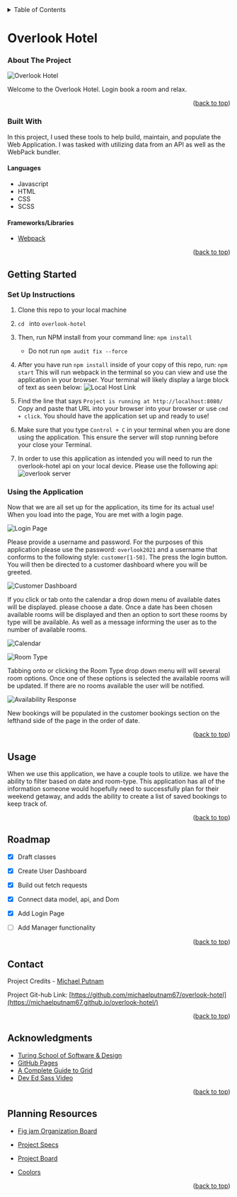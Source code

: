 <!-- TABLE OF CONTENTS -->
<details>
  <summary>Table of Contents</summary>
  <ol>
    <li>
      <a href="#about-the-project">About The Project</a>
      <ul>
        <li><a href="#built-with">Built With</a></li>
      </ul>
    </li>
    <li>
      <a href="#getting-started">Getting Started</a>
      <a href="#using-the-application">Using the Application</a>
    </li>
    <li><a href="#usage">Usage</a></li>
    <li><a href="#roadmap">Roadmap</a></li>
    <li><a href="#contact">Contact</a></li>
    <li><a href="#acknowledgments">Acknowledgments</a></li>
    <li><a href="#planning-resources">Planning Resources</a></li>
  </ol>
</details>

<!-- ABOUT THE PROJECT -->
# Overlook Hotel

### About The Project

![Overlook Hotel](https://user-images.githubusercontent.com/91028440/165348855-e78b53e2-46b1-483f-ae48-99f57a484b34.png)

Welcome to the Overlook Hotel. Login book a room and relax. 


<p align="right">(<a href="#overlook-hotel">back to top</a>)</p>



### Built With

In this project, I used these tools to help build, maintain, and populate the Web Application.
I was tasked with utilizing data from an API as well as the WebPack bundler.

#### Languages
* Javascript
* HTML
* CSS
* SCSS

#### Frameworks/Libraries
* [Webpack](https://webpack.js.org/)



<p align="right">(<a href="#overlook-hotel">back to top</a>)</p>



<!-- GETTING STARTED -->
## Getting Started

### Set Up Instructions
1. Clone this repo to your local machine
2. `cd ` into `overlook-hotel`
3. Then, run NPM install from your command line: `npm install `
    - Do not run `npm audit fix --force`
4. After you have run `npm install` inside of your copy of this repo, run:
`npm start`
This will run webpack in the terminal so you can view and use the application in your browser. Your terminal will likely display a large block of text as seen below:
![Local Host Link](https://user-images.githubusercontent.com/91028440/165350563-e4155470-f436-4aeb-bcf0-708342252770.png)

5. Find the line that says `Project is running at http://localhost:8080/` Copy and paste that URL into your browser into your browser or use `cmd + click`. You should have the application set up and ready to use!

6. Make sure that you type `Control + C` in your terminal when you are done using the application. This ensure the server will stop running before your close your Terminal.

7. In order to use this application as intended you will need to run the overlook-hotel api on your local device. Please use the following api: ![overlook server](https://github.com/turingschool-examples/overlook-api)

### Using the Application

Now that we are all set up for the application, its time for its actual use! When you load into the page, You are met with a login page.

![Login Page](https://user-images.githubusercontent.com/91028440/165348855-e78b53e2-46b1-483f-ae48-99f57a484b34.png)


Please provide a username and password. For the purposes of this application please use the password: `overlook2021` and a username that conforms to the following style: `customer[1-50]`. The press the login button. You will then be directed to a customer dashboard where you will be greeted.

![Customer Dashboard](https://user-images.githubusercontent.com/91028440/165351479-5d3c705f-9d32-4ae6-9699-1b801335abee.png)

If you click or tab onto the calendar a drop down menu of available dates will be displayed. please choose a date. Once a date has been chosen available rooms will be displayed and then an option to sort these rooms by type will be available. As well as a message informing the user as to the number of available rooms.

![Calendar](https://user-images.githubusercontent.com/91028440/165352395-ec457e60-fc23-4b03-a9f4-21f3d4425d00.png)

![Room Type](https://user-images.githubusercontent.com/91028440/165352551-688b34c2-8c20-4310-aaee-e7c2b2b3e6a2.png)

Tabbing onto or clicking the Room Type drop down menu will will several room options. Once one of these options is selected the available rooms will be updated. If there are no rooms available the user will be notified.

![Availability Response](https://user-images.githubusercontent.com/91028440/165359699-19eb5e8f-b783-456d-b595-a31a6aba2dd1.png)

New bookings will be populated in the customer bookings section on the lefthand side of the page in the order of date. 


<p align="right">(<a href="#overlook-hotel">back to top</a>)</p>



<!-- USAGE EXAMPLES -->
## Usage

When we use this application, we have a couple tools to utilize. we have the ability to filter based on date and room-type. This application has all of the information
someone would hopefully need to successfully plan for their weekend getaway, and adds the ability to create a list of saved bookings to keep track of. 



<p align="right">(<a href="#overlook-hotel">back to top</a>)</p>



<!-- ROADMAP -->
## Roadmap

- [x] Draft classes
- [x] Create User Dashboard
- [x] Build out fetch requests
- [x] Connect data model, api, and Dom
- [x] Add Login Page
- [ ] Add Manager functionality



<p align="right">(<a href="#overlook-hotel">back to top</a>)</p>



<!-- CONTACT -->
## Contact

Project Credits -
[Michael Putnam](https://github.com/michaelputnam67)

Project Git-hub Link: [https://github.com/michaelputnam67/overlook-hotel](https://michaelputnam67.github.io/overlook-hotel/)



<p align="right">(<a href="#overlook-hotel">back to top</a>)</p>



<!-- ACKNOWLEDGMENTS -->
## Acknowledgments


* [Turing School of Software & Design](https://turing.edu/)
* [GitHub Pages](https://pages.github.com)
* [A Complete Guide to Grid](https://css-tricks.com/snippets/css/complete-guide-grid/#aa-basics-browser-support)
* [Dev Ed Sass Video](https://www.youtube.com/watch?v=Zz6eOVaaelI&t=5s)



<p align="right">(<a href="#overlook-hotel">back to top</a>)</p>


<!-- PLANNING RESOURCES -->
## Planning Resources
<!-- WIREFRAME -->

* [Fig jam Organization Board](https://www.figma.com/file/IgxaBquQFvvEVlH45JQ1Ub/Overlook-Hotel-Mod2-Project?node-id=0%3A1)

* [Project Specs](https://frontend.turing.edu/projects/overlook.html)

* [Project Board](https://github.com/michaelputnam67/overlook-hotel/projects/1)

* [Coolors](https://coolors.co/75dddd-508991-172a3a-004346-09bc8a)


<p align="right">(<a href="#overlook-hotel">back to top</a>)</p>
